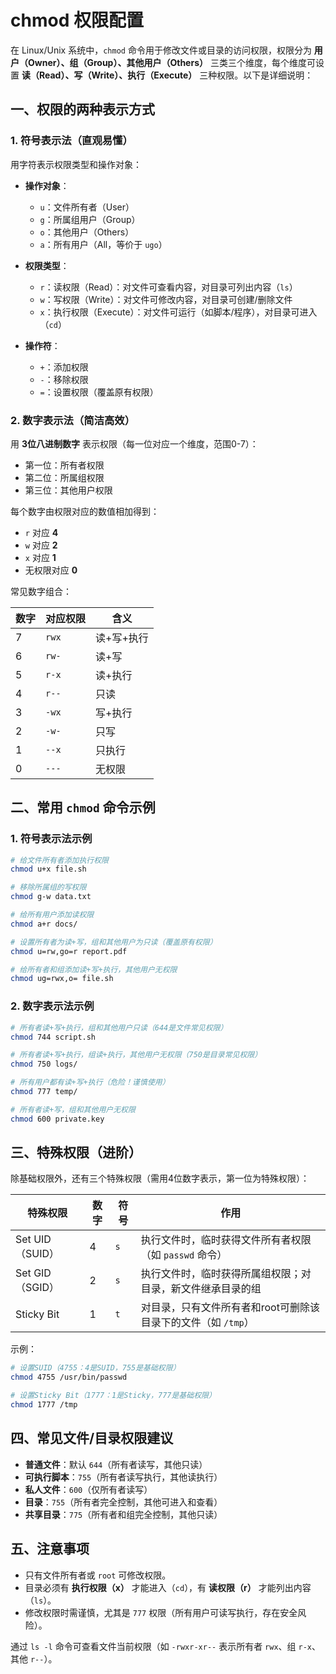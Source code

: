 # chmod 权限配置

在 Linux/Unix 系统中，`chmod` 命令用于修改文件或目录的访问权限，权限分为 **用户（Owner）、组（Group）、其他用户（Others）** 三类三个维度，每个维度可设置 **读（Read）、写（Write）、执行（Execute）** 三种权限。以下是详细说明：

## 一、权限的两种表示方式

### 1. 符号表示法（直观易懂）

用字符表示权限类型和操作对象：

- **操作对象**：
  - `u`：文件所有者（User）
  - `g`：所属组用户（Group）
  - `o`：其他用户（Others）
  - `a`：所有用户（All，等价于 `ugo`）

- **权限类型**：
  - `r`：读权限（Read）：对文件可查看内容，对目录可列出内容（`ls`）
  - `w`：写权限（Write）：对文件可修改内容，对目录可创建/删除文件
  - `x`：执行权限（Execute）：对文件可运行（如脚本/程序），对目录可进入（`cd`）

- **操作符**：
  - `+`：添加权限
  - `-`：移除权限
  - `=`：设置权限（覆盖原有权限）

### 2. 数字表示法（简洁高效）

用 **3位八进制数字** 表示权限（每一位对应一个维度，范围0-7）：

- 第一位：所有者权限
- 第二位：所属组权限
- 第三位：其他用户权限

每个数字由权限对应的数值相加得到：

- `r` 对应 **4**
- `w` 对应 **2**
- `x` 对应 **1**
- 无权限对应 **0**

常见数字组合：

| 数字 | 对应权限 | 含义 |
|------|----------|------|
| 7 | `rwx` | 读+写+执行 |
| 6 | `rw-` | 读+写 |
| 5 | `r-x` | 读+执行 |
| 4 | `r--` | 只读 |
| 3 | `-wx` | 写+执行 |
| 2 | `-w-` | 只写 |
| 1 | `--x` | 只执行 |
| 0 | `---` | 无权限 |

## 二、常用 `chmod` 命令示例

### 1. 符号表示法示例

```bash
# 给文件所有者添加执行权限
chmod u+x file.sh

# 移除所属组的写权限
chmod g-w data.txt

# 给所有用户添加读权限
chmod a+r docs/

# 设置所有者为读+写，组和其他用户为只读（覆盖原有权限）
chmod u=rw,go=r report.pdf

# 给所有者和组添加读+写+执行，其他用户无权限
chmod ug=rwx,o= file.sh
```

### 2. 数字表示法示例

```bash
# 所有者读+写+执行，组和其他用户只读（644是文件常见权限）
chmod 744 script.sh

# 所有者读+写+执行，组读+执行，其他用户无权限（750是目录常见权限）
chmod 750 logs/

# 所有用户都有读+写+执行（危险！谨慎使用）
chmod 777 temp/

# 所有者读+写，组和其他用户无权限
chmod 600 private.key
```

## 三、特殊权限（进阶）

除基础权限外，还有三个特殊权限（需用4位数字表示，第一位为特殊权限）：

| 特殊权限 | 数字 | 符号 | 作用 |
|----------|------|------|------|
| Set UID（SUID） | 4 | `s` | 执行文件时，临时获得文件所有者权限（如 `passwd` 命令） |
| Set GID（SGID） | 2 | `s` | 执行文件时，临时获得所属组权限；对目录，新文件继承目录的组 |
| Sticky Bit | 1 | `t` | 对目录，只有文件所有者和root可删除该目录下的文件（如 `/tmp`） |

示例：

```bash
# 设置SUID（4755：4是SUID，755是基础权限）
chmod 4755 /usr/bin/passwd

# 设置Sticky Bit（1777：1是Sticky，777是基础权限）
chmod 1777 /tmp
```

## 四、常见文件/目录权限建议

- **普通文件**：默认 `644`（所有者读写，其他只读）
- **可执行脚本**：`755`（所有者读写执行，其他读执行）
- **私人文件**：`600`（仅所有者读写）
- **目录**：`755`（所有者完全控制，其他可进入和查看）
- **共享目录**：`775`（所有者和组完全控制，其他只读）

## 五、注意事项

- 只有文件所有者或 `root` 可修改权限。
- 目录必须有 **执行权限（x）** 才能进入（`cd`），有 **读权限（r）** 才能列出内容（`ls`）。
- 修改权限时需谨慎，尤其是 `777` 权限（所有用户可读写执行，存在安全风险）。

通过 `ls -l` 命令可查看文件当前权限（如 `-rwxr-xr--` 表示所有者 `rwx`、组 `r-x`、其他 `r--`）。
